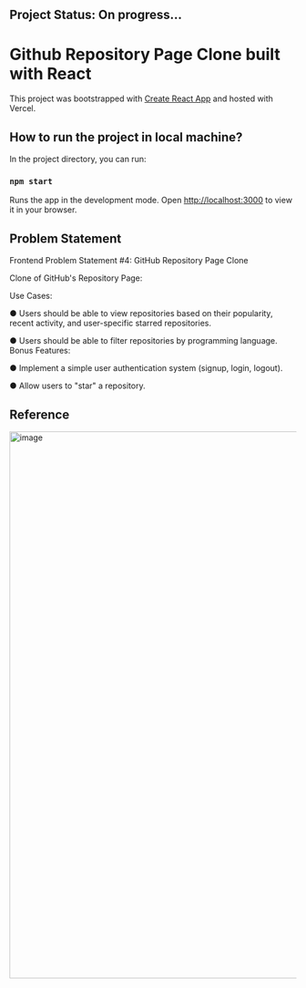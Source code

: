 ## Project Status: On progress...

# Github Repository Page Clone built with React

This project was bootstrapped with [Create React App](https://github.com/facebook/create-react-app) and hosted with Vercel. 

## How to run the project in local machine?

In the project directory, you can run:

### `npm start`

Runs the app in the development mode.
Open [http://localhost:3000](http://localhost:3000) to view it in your browser.

## Problem Statement

Frontend Problem Statement #4: GitHub Repository Page Clone

Clone of GitHub's Repository Page:

Use Cases:

● Users should be able to view repositories based on their popularity, recent
activity, and user-specific starred repositories.

● Users should be able to filter repositories by programming language.
Bonus Features:

● Implement a simple user authentication system (signup, login, logout).

● Allow users to "star" a repository.

## Reference

<img width="960" alt="image" src="https://github.com/baekusboo/github-clone-app/assets/83155556/789be8b9-dd7c-4b66-8e7a-26a0a63ca2ad">
